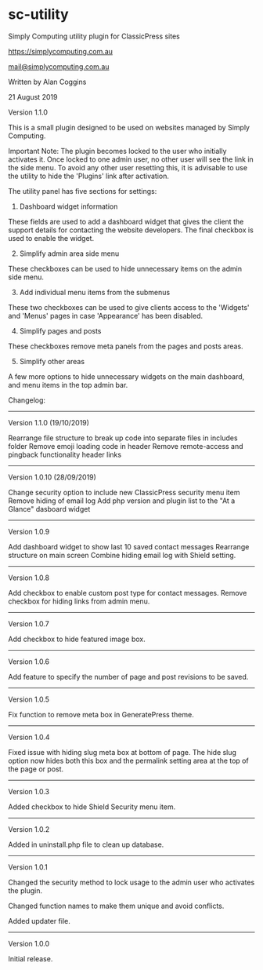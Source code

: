 # sc-utility
Simply Computing utility plugin for ClassicPress sites

https://simplycomputing.com.au

mail@simplycomputing.com.au

Written by Alan Coggins

21 August 2019

Version 1.1.0


This is a small plugin designed to be used on websites managed by Simply Computing.

Important Note: The plugin becomes locked to the user who initially activates it. Once locked to one admin user, no other user will see the link in the side menu. To avoid any other user resetting this, it is advisable to use the utility to hide the 'Plugins' link after activation.

The utility panel has five sections for settings:

1. Dashboard widget information

These fields are used to add a dashboard widget that gives the client the support details for contacting the website developers. The final checkbox is used to enable the widget.

2. Simplify admin area side menu

These checkboxes can be used to hide unnecessary items on the admin side menu. 

3. Add individual menu items from the submenus

These two checkboxes can be used to give clients access to the 'Widgets' and 'Menus' pages in case 'Appearance' has been disabled.

4. Simplify pages and posts

These checkboxes remove meta panels from the pages and posts areas.

5. Simplify other areas

A few more options to hide unnecessary widgets on the main dashboard, and menu items in the top admin bar.


Changelog:

------------

Version 1.1.0 (19/10/2019)

Rearrange file structure to break up code into separate files in includes folder
Remove emoji loading code in header
Remove remote-access and pingback functionality header links

------------

Version 1.0.10 (28/09/2019)

Change security option to include new ClassicPress security menu item
Remove hiding of email log
Add php version and plugin list to the "At a Glance" dasboard widget

------------

Version 1.0.9

Add dashboard widget to show last 10 saved contact messages
Rearrange structure on main screen
Combine hiding email log with Shield setting.

------------

Version 1.0.8

Add checkbox to enable custom post type for contact messages.
Remove checkbox for hiding links from admin menu.

------------

Version 1.0.7

Add checkbox to hide featured image box.

------------

Version 1.0.6

Add feature to specify the number of page and post revisions to be saved.

------------

Version 1.0.5

Fix function to remove meta box in GeneratePress theme.

------------

Version 1.0.4

Fixed issue with hiding slug meta box at bottom of page. The hide slug option now hides both this box and the permalink setting area at the top of the page or post.

------------

Version 1.0.3

Added checkbox to hide Shield Security menu item.

------------

Version 1.0.2

Added in uninstall.php file to clean up database.

------------

Version 1.0.1 

Changed the security method to lock usage to the admin user who activates the plugin.

Changed function names to make them unique and avoid conflicts.

Added updater file.

------------

Version 1.0.0 

Initial release.
